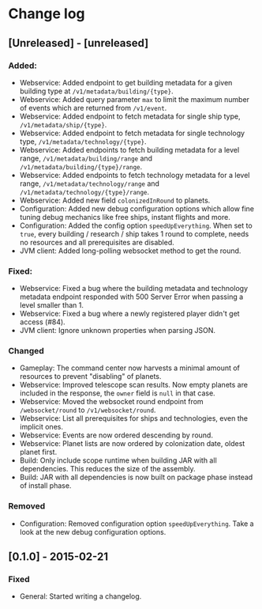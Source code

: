 # Change log

## [Unreleased] - [unreleased]
### Added:
- Webservice: Added endpoint to get building metadata for a given building type at `/v1/metadata/building/{type}`.
- Webservice: Added query parameter `max` to limit the maximum number of events which are returned from `/v1/event`.
- Webservice: Added endpoint to fetch metadata for single ship type, `/v1/metadata/ship/{type}`.
- Webservice: Added endpoint to fetch metadata for single technology type, `/v1/metadata/technology/{type}`.
- Webservice: Added endpoints to fetch building metadata for a level range, `/v1/metadata/building/range` and `/v1/metadata/building/{type}/range`.
- Webservice: Added endpoints to fetch technology metadata for a level range, `/v1/metadata/technology/range` and `/v1/metadata/technology/{type}/range`.
- Webservice: Added new field `colonizedInRound` to planets.
- Configuration: Added new debug configuration options which allow fine tuning debug mechanics like free ships, instant flights and more.
- Configuration: Added the config option `speedUpEverything`. When set to `true`, every building / research / ship takes 1 round to complete, needs no resources and all prerequisites are disabled.
- JVM client: Added long-polling websocket method to get the round.

### Fixed:
- Webservice: Fixed a bug where the building metadata and technology metadata endpoint responded with 500 Server Error when passing a level smaller than 1.
- Webservice: Fixed a bug where a newly registered player didn't get access (#84).
- JVM client: Ignore unknown properties when parsing JSON.

### Changed
- Gameplay: The command center now harvests a minimal amount of resources to prevent "disabling" of planets.
- Webservice: Improved telescope scan results. Now empty planets are included in the response, the `owner` field is `null` in that case.
- Webservice: Moved the websocket round endpoint from `/websocket/round` to `/v1/websocket/round`.
- Webservice: List all prerequisites for ships and technologies, even the implicit ones.
- Webservice: Events are now ordered descending by round.
- Webservice: Planet lists are now ordered by colonization date, oldest planet first.
- Build: Only include scope runtime when building JAR with all dependencies. This reduces the size of the assembly.
- Build: JAR with all dependencies is now built on package phase instead of install phase.

### Removed
- Configuration: Removed configuration option `speedUpEverything`. Take a look at the new debug configuration options.

## [0.1.0] - 2015-02-21
### Fixed
- General: Started writing a changelog.